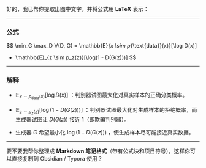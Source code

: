 好的，我已帮你提取出图中文字，并将公式用 **LaTeX** 表示：

---

### 公式

$$
\min_G \max_D V(D, G) =
\mathbb{E}_{x \sim p_{\text{data}}(x)}[\log D(x)] 
+ \mathbb{E}_{z \sim p_z(z)}[\log(1 - D(G(z)))]
$$

---

### 解释

* $\mathbb{E}_{x \sim p_{\text{data}}(x)}[\log D(x)]$ ：判别器试图最大化对真实样本的正确分类概率。

* $\mathbb{E}_{z \sim p_z(z)}[\log(1 - D(G(z)))]$ ：判别器试图最大化对生成样本的拒绝概率，而生成器试图让 $D(G(z))$ 接近 1（即欺骗判别器）。

* 生成器 $G$ 希望最小化 $\log(1 - D(G(z)))$ ，使生成样本尽可能接近真实数据。

---

要不要我帮你整理成 **Markdown 笔记格式**（带有公式块和项目符号），这样你可以直接复制到 Obsidian / Typora 使用？
